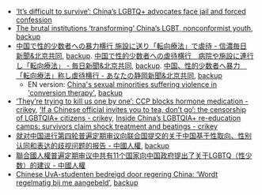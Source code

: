 - [‘It’s difficult to survive’: China’s LGBTQ+ advocates​ face jail and forced confession](http://archive.today/2024.01.16-185315/https://www.theguardian.com/global-development/2024/jan/15/its-difficult-to-survive-chinas-lgbtq-advocates-face-jail-and-forced-confession)
- [The brutal institutions ‘transforming’ China’s LGBT, nonconformist youth](https://web.archive.org/web/20240130162335/https://www.scmp.com/magazines/post-magazine/long-reads/article/3110642/brutal-institutions-transforming-chinas-lgbt?campaign=3110642&module=perpetual_scroll_0&pgtype=article), [backup](http://archive.today/2020.11.22-065524/https://www.scmp.com/magazines/post-magazine/long-reads/article/3110642/brutal-institutions-transforming-chinas-lgbt)
- [中国で性的少数者への暴力横行 施設に送り「転向療法」で虐待 - 信濃毎日新聞&北京共同](http://archive.today/2024.02.14-175206/https://www.shinmai.co.jp/news/article/CNTS2024021100320), [backup](https://web.archive.org/web/20240214175237/https://www.shinmai.co.jp/news/article/CNTS2024021100320). [中国で性的少数者への虐待横行　病院や施設に連行し「転向療法」 - 毎日新聞&北京共同](http://archive.today/2024.02.14-175208/https://mainichi.jp/articles/20240211/k00/00m/030/156000c), [backup](https://web.archive.org/web/20240214175311/https://mainichi.jp/articles/20240211/k00/00m/030/156000c). [中国、性的少数者へ暴力　「転向療法」称し虐待横行 - あなたの静岡新聞&北京共同](http://archive.today/2024.02.14-180539/https://www.at-s.com/news/article/national/1411602.html), [backup](https://web.archive.org/web/20240214180703/https://www.at-s.com/news/article/national/1411602.html)
    - EN version: [China's sexual minorities suffering violence in 'conversion therapy'](https://web.archive.org/web/20240330220356/https://mainichi.jp/english/articles/20240306/p2g/00m/0in/025000c), [backup](http://archive.today/2024.03.30-220351/https://mainichi.jp/english/articles/20240306/p2g/00m/0in/025000c)
- [‘They’re trying to kill us one by one’: CCP blocks hormone medication - crikey](https://web.archive.org/web/20230315093107/https://www.crikey.com.au/2023/03/13/transgender-people-china-crackdown/), [‘If a Chinese official invites you to tea, don’t go’: the censorship of LGBTQIA+ citizens - crikey](https://web.archive.org/web/20230315093107/https://www.crikey.com.au/2023/03/13/transgender-people-china-crackdown/), [Inside China’s LGBTQIA+ re-education camps: survivors claim shock treatment and beatings - crikey](https://web.archive.org/web/20230315023328/https://www.crikey.com.au/2023/03/13/china-gay-conversion-camps/)
- [就对中国进行第四轮普遍定期审议向联合国提交的关于中国基于性取向、性别认同和表达的歧视问题的报告 - 中國人權](http://archive.today/2024.04.08-155942/https://new.hrichina.org/zh-hans/press-work/submission-to-universal-periodic-review-of-china-4th-cycle-on-discrimination-based-on-sexual-orientation-gender-identity-and-expression-in-china), [backup](https://web.archive.org/web/20240408160114/https://new.hrichina.org/zh-hans/press-work/submission-to-universal-periodic-review-of-china-4th-cycle-on-discrimination-based-on-sexual-orientation-gender-identity-and-expression-in-china)
- [聯合國人權普遍定期审议中共有11个国家向中国政府提出了关于LGBTQ（性少数）的建议 - 中國人權](http://archive.today/2024.04.08-164522/https://www.facebook.com/photo.php?fbid=766504778845388)
- [Chinese UvA-studenten bedreigd door regering China: ‘Wordt regelmatig bij me aangebeld’](http://archive.today/2024.05.01-122216/https://www.folia.nl/actueel/161742/chinese-uva-studenten-bedreigd-door-regering-china-wordt-regelmatig-bij-me-aangebeld), [backup](https://web.archive.org/web/20240501122326/https://www.folia.nl/nl/actueel/161742/chinese-uva-studenten-bedreigd-door-regering-china-wordt-regelmatig-bij-me-aangebeld)
